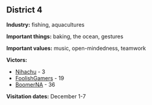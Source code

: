 ## District 4

**Industry:** fishing, aquacultures

**Important things:** baking, the ocean, gestures

**Important values:** music, open-mindedness, teamwork

**Victors:**
- [Nihachu](../../Characters/floor0/Nihachu.md) - 3
- [FoolishGamers](../../Characters/floor1/FoolishGamers.md) - 19
- [BoomerNA](../../Characters/floor3/BoomerNA.md) - 36

**Visitation dates:** December 1-7